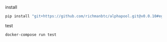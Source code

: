 install

```bash
pip install "git+https://github.com/richmanbtc/alphapool.git@v0.0.10#egg=alphapool"
```

test

```bash
docker-compose run test
```
